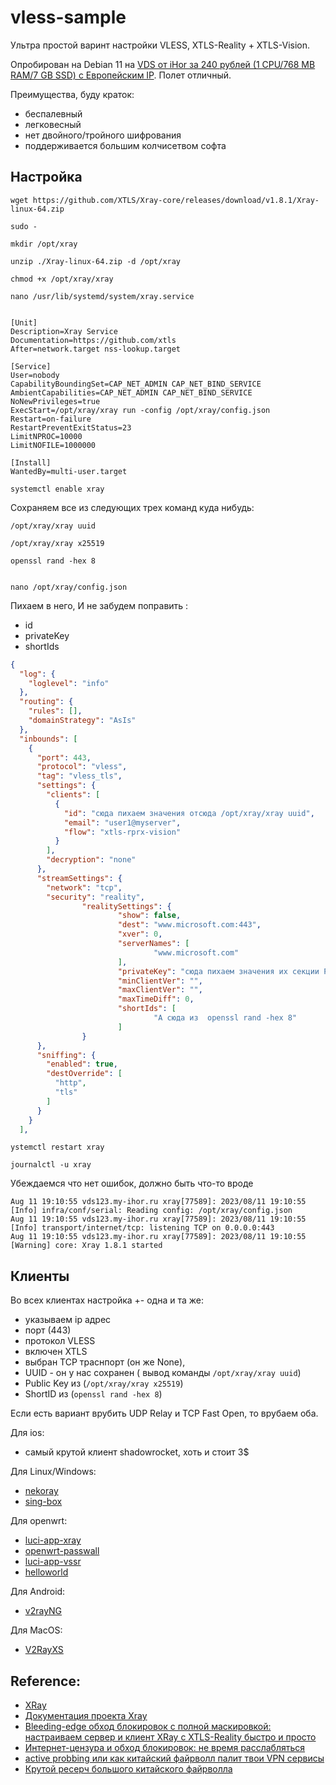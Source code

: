 # vless-sample

Ультра простой варинт настройки VLESS, XTLS-Reality + XTLS-Vision. 

Опробирован на Debian 11 на [VDS от iHor за 240 рублей (1 СPU/768 MB RAM/7 GB SSD) с Европейским IP](https://www.ihor-hosting.ru/?from=180121). Полет отличный.

Преимущества, буду краток:
- беспалевный
- легковесный
- нет двойного/тройного шифрования
- поддерживается большим колчисетвом софта


## Настройка

```
wget https://github.com/XTLS/Xray-core/releases/download/v1.8.1/Xray-linux-64.zip

sudo -

mkdir /opt/xray

unzip ./Xray-linux-64.zip -d /opt/xray

chmod +x /opt/xray/xray

nano /usr/lib/systemd/system/xray.service
```


```

[Unit]
Description=Xray Service
Documentation=https://github.com/xtls
After=network.target nss-lookup.target

[Service]
User=nobody
CapabilityBoundingSet=CAP_NET_ADMIN CAP_NET_BIND_SERVICE
AmbientCapabilities=CAP_NET_ADMIN CAP_NET_BIND_SERVICE
NoNewPrivileges=true
ExecStart=/opt/xray/xray run -config /opt/xray/config.json
Restart=on-failure
RestartPreventExitStatus=23
LimitNPROC=10000
LimitNOFILE=1000000

[Install]
WantedBy=multi-user.target

```

```
systemctl enable xray
```
Сохраняем все из следующих трех команд куда нибудь:

````
/opt/xray/xray uuid 

/opt/xray/xray x25519

openssl rand -hex 8


nano /opt/xray/config.json
````
Пихаем в него, И не забудем поправить : 
- id
- privateKey
- shortIds


```JSON
{
  "log": {
    "loglevel": "info"
  },
  "routing": {
    "rules": [],
    "domainStrategy": "AsIs"
  },
  "inbounds": [
    {
      "port": 443,
      "protocol": "vless",
      "tag": "vless_tls",
      "settings": {
        "clients": [
          {
            "id": "сюда пихаем значения отсюда /opt/xray/xray uuid",
            "email": "user1@myserver",
            "flow": "xtls-rprx-vision"
          }
        ],
        "decryption": "none"
      },
      "streamSettings": {
        "network": "tcp",
        "security": "reality",
                "realitySettings": {
                        "show": false,
                        "dest": "www.microsoft.com:443",
                        "xver": 0,
                        "serverNames": [
                                "www.microsoft.com"
                        ],
                        "privateKey": "сюда пихаем значения их секции Private /opt/xray/xray x25519 ",
                        "minClientVer": "",
                        "maxClientVer": "",
                        "maxTimeDiff": 0,
                        "shortIds": [
                                "А сюда из  openssl rand -hex 8"
                        ]
                }
      },
      "sniffing": {
        "enabled": true,
        "destOverride": [
          "http",
          "tls"
        ]
      }
    }
  ],

```

```
ystemctl restart xray

journalctl -u xray
```

Убеждаемся что нет ошибок, должно быть что-то вроде 
```
Aug 11 19:10:55 vds123.my-ihor.ru xray[77589]: 2023/08/11 19:10:55 [Info] infra/conf/serial: Reading config: /opt/xray/config.json
Aug 11 19:10:55 vds123.my-ihor.ru xray[77589]: 2023/08/11 19:10:55 [Info] transport/internet/tcp: listening TCP on 0.0.0.0:443
Aug 11 19:10:55 vds123.my-ihor.ru xray[77589]: 2023/08/11 19:10:55 [Warning] core: Xray 1.8.1 started
```

## Клиенты


Во всех клиентах настройка +- одна и та же: 
- указываем ip адрес
- порт (443)
- протокол VLESS
- включен XTLS
- выбран TCP траснпорт (он же None),
- UUID - он у нас сохранен ( вывод команды `/opt/xray/xray uuid`)
- Public Key  из (`/opt/xray/xray x25519`)
- ShortID из (`openssl rand -hex 8`) 

Если есть вариант врубить UDP Relay и TCP Fast Open, то врубаем оба.



Для ios:
- самый крутой клиент shadowrocket, хоть и стоит 3$

Для Linux/Windows:
- [nekoray](https://github.com/MatsuriDayo/nekoray)
- [sing-box](https://sing-box.sagernet.org/)

Для openwrt:
- [luci-app-xray](https://github.com/yichya/luci-app-xray)
- [openwrt-passwall](https://github.com/xiaorouji/openwrt-passwall)
- [luci-app-vssr](https://github.com/jerrykuku/luci-app-vssr)
- [helloworld](https://github.com/fw876/helloworld)

Для Android:
- [v2rayNG](https://github.com/2dust/v2rayNG)

Для MacOS:
- [V2RayXS](https://github.com/tzmax/V2RayXS)

## Reference:

- [XRay](https://github.com/XTLS/Xray-core)
- [Документация проекта Xray](https://xtls.github.io/en/)
- [Bleeding-edge обход блокировок с полной маскировкой: настраиваем сервер и клиент XRay с XTLS-Reality быстро и просто](https://habr.com/ru/articles/731608/)
- [Интернет-цензура и обход блокировок: не время расслабляться](https://habr.com/ru/articles/710980/)
- [active probbing или как китайский файрволл палит твои VPN сервисы](https://ensa.fi/active-probing/)
- [Крутой ресерч большого китайского файрволла](https://ensa.fi/active-probing/imc2015.pdf)

